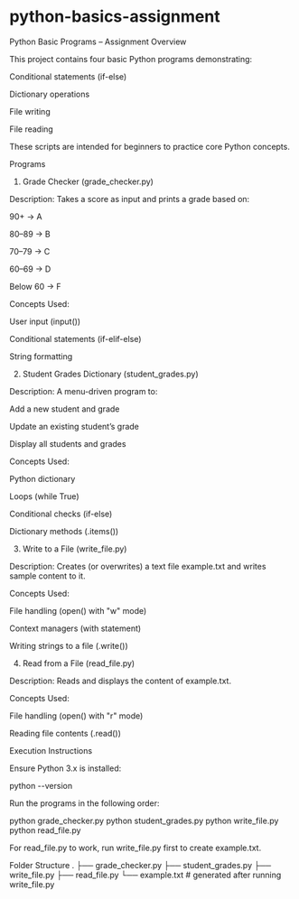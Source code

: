 # python-basics-assignment
Python Basic Programs – Assignment
Overview

This project contains four basic Python programs demonstrating:

Conditional statements (if-else)

Dictionary operations

File writing

File reading

These scripts are intended for beginners to practice core Python concepts.

Programs
1. Grade Checker (grade_checker.py)

Description:
Takes a score as input and prints a grade based on:

90+ → A

80–89 → B

70–79 → C

60–69 → D

Below 60 → F

Concepts Used:

User input (input())

Conditional statements (if-elif-else)

String formatting

2. Student Grades Dictionary (student_grades.py)

Description:
A menu-driven program to:

Add a new student and grade

Update an existing student’s grade

Display all students and grades

Concepts Used:

Python dictionary

Loops (while True)

Conditional checks (if-else)

Dictionary methods (.items())

3. Write to a File (write_file.py)

Description:
Creates (or overwrites) a text file example.txt and writes sample content to it.

Concepts Used:

File handling (open() with "w" mode)

Context managers (with statement)

Writing strings to a file (.write())

4. Read from a File (read_file.py)

Description:
Reads and displays the content of example.txt.

Concepts Used:

File handling (open() with "r" mode)

Reading file contents (.read())

Execution Instructions

Ensure Python 3.x is installed:

python --version


Run the programs in the following order:

python grade_checker.py
python student_grades.py
python write_file.py
python read_file.py


For read_file.py to work, run write_file.py first to create example.txt.

Folder Structure
.
├── grade_checker.py
├── student_grades.py
├── write_file.py
├── read_file.py
└── example.txt   # generated after running write_file.py
